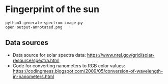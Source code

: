 # Fingerprint of the sun


```
python3 generate-spectrum-image.py
open output-annotated.png
```

## Data sources
- Data source for solar spectra data: https://www.nrel.gov/grid/solar-resource/spectra.html
- Code for converting nanometers to RGB color values: https://codingmess.blogspot.com/2009/05/conversion-of-wavelength-in-nanometers.html
